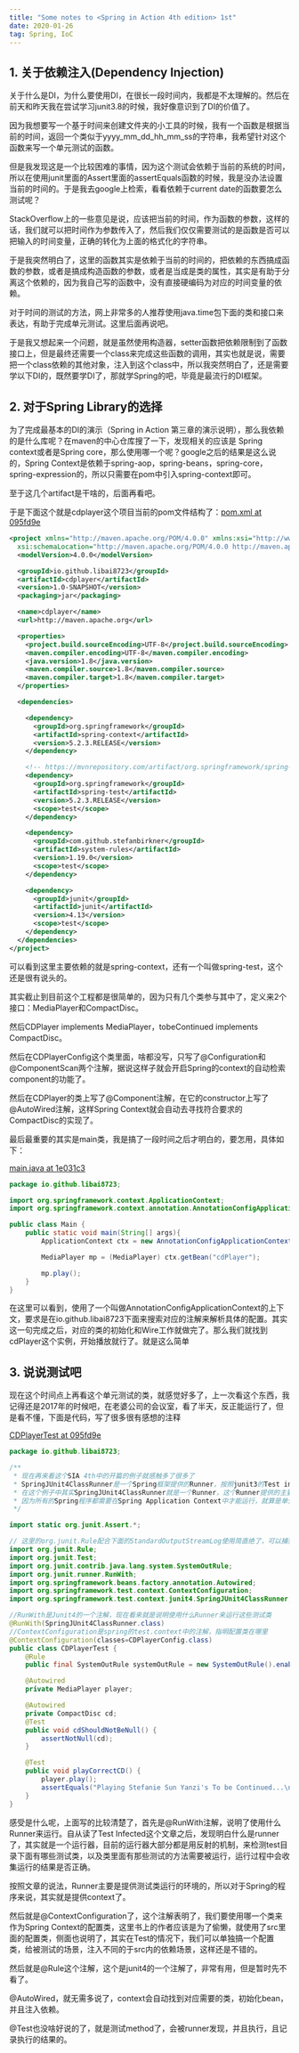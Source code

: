 ```yaml
---
title: "Some notes to <Spring in Action 4th edition> 1st" 
date: 2020-01-26
tag: Spring, IoC
---
```


## 1. 关于依赖注入(Dependency Injection)

关于什么是DI，为什么要使用DI，在很长一段时间内，我都是不太理解的。然后在前天和昨天我在尝试学习junit3.8的时候，我好像意识到了DI的价值了。

因为我想要写一个基于时间来创建文件夹的小工具的时候，我有一个函数是根据当前的时间，返回一个类似于yyyy_mm_dd_hh_mm_ss的字符串，我希望针对这个函数来写一个单元测试的函数。

但是我发现这是一个比较困难的事情，因为这个测试会依赖于当前的系统的时间，所以在使用junit里面的Assert里面的assertEquals函数的时候，我是没办法设置当前的时间的。于是我去google上检索，看看依赖于current date的函数要怎么测试呢？

StackOverflow上的一些意见是说，应该把当前的时间，作为函数的参数，这样的话，我们就可以把时间作为参数传入了，然后我们仅仅需要测试的是函数是否可以把输入的时间变量，正确的转化为上面的格式化的字符串。

于是我突然明白了，这里的函数其实是依赖于当前的时间的，把依赖的东西搞成函数的参数，或者是搞成构造函数的参数，或者是当成是类的属性，其实是有助于分离这个依赖的，因为我自己写的函数中，没有直接硬编码为对应的时间变量的依赖。

对于时间的测试的方法，网上非常多的人推荐使用java.time包下面的类和接口来表达，有助于完成单元测试。这里后面再说吧。

于是我又想起来一个问题，就是虽然使用构造器，setter函数把依赖限制到了函数接口上，但是最终还需要一个class来完成这些函数的调用，其实也就是说，需要把一个class依赖的其他对象，注入到这个class中，所以我突然明白了，还是需要学以下DI的，既然要学DI了，那就学Spring的吧，毕竟是最流行的DI框架。

## 2. 对于Spring Library的选择

为了完成最基本的DI的演示（Spring in Action 第三章的演示说明），那么我依赖的是什么库呢？在maven的中心仓库搜了一下，发现相关的应该是 Spring context或者是Spring core，那么使用哪一个呢？google之后的结果是这么说的，Spring Context是依赖于spring-aop，spring-beans，spring-core，spring-expression的，所以只需要在pom中引入spring-context即可。

至于这几个artifact是干啥的，后面再看吧。

于是下面这个就是cdplayer这个项目当前的pom文件结构了：[pom.xml at 095fd9e](https://github.com/libai8723/cdplayer/blob/095fd9eb2e5dce8b1911da6de5e9cf9075345c5b/pom.xml)

```xml
<project xmlns="http://maven.apache.org/POM/4.0.0" xmlns:xsi="http://www.w3.org/2001/XMLSchema-instance"
  xsi:schemaLocation="http://maven.apache.org/POM/4.0.0 http://maven.apache.org/xsd/maven-4.0.0.xsd">
  <modelVersion>4.0.0</modelVersion>

  <groupId>io.github.libai8723</groupId>
  <artifactId>cdplayer</artifactId>
  <version>1.0-SNAPSHOT</version>
  <packaging>jar</packaging>

  <name>cdplayer</name>
  <url>http://maven.apache.org</url>

  <properties>
    <project.build.sourceEncoding>UTF-8</project.build.sourceEncoding>
    <maven.compiler.encoding>UTF-8</maven.compiler.encoding>
    <java.version>1.8</java.version>
    <maven.compiler.source>1.8</maven.compiler.source>
    <maven.compiler.target>1.8</maven.compiler.target>
  </properties>

  <dependencies>

    <dependency>
      <groupId>org.springframework</groupId>
      <artifactId>spring-context</artifactId>
      <version>5.2.3.RELEASE</version>
    </dependency>

    <!-- https://mvnrepository.com/artifact/org.springframework/spring-test -->
    <dependency>
      <groupId>org.springframework</groupId>
      <artifactId>spring-test</artifactId>
      <version>5.2.3.RELEASE</version>
      <scope>test</scope>
    </dependency>

    <dependency>
      <groupId>com.github.stefanbirkner</groupId>
      <artifactId>system-rules</artifactId>
      <version>1.19.0</version>
      <scope>test</scope>
    </dependency>

    <dependency>
      <groupId>junit</groupId>
      <artifactId>junit</artifactId>
      <version>4.13</version>
      <scope>test</scope>
    </dependency>
  </dependencies>
</project>
```

可以看到这里主要依赖的就是spring-context，还有一个叫做spring-test，这个还是很有说头的。

其实截止到目前这个工程都是很简单的，因为只有几个类参与其中了，定义来2个接口：MediaPlayer和CompactDisc。

然后CDPlayer implements MediaPlayer，tobeContinued implements CompactDisc。

然后在CDPlayerConfig这个类里面，啥都没写，只写了@Configuration和@ComponentScan两个注解，据说这样子就会开启Spring的context的自动检索component的功能了。

然后在CDPlayer的类上写了@Component注解，在它的constructor上写了@AutoWired注解，这样Spring Context就会自动去寻找符合要求的CompactDisc的实现了。

最后最重要的其实是main类，我是搞了一段时间之后才明白的，要怎用，具体如下：

[main.java at 1e031c3](https://github.com/libai8723/cdplayer/blob/1e031c3e7f9c3de08e67cb1e7fd0328bc13b6816/src/main/java/io/github/libai8723/Main.java)

```java
package io.github.libai8723;

import org.springframework.context.ApplicationContext;
import org.springframework.context.annotation.AnnotationConfigApplicationContext;

public class Main {
    public static void main(String[] args){
        ApplicationContext ctx = new AnnotationConfigApplicationContext("io.github.libai8723");

        MediaPlayer mp = (MediaPlayer) ctx.getBean("cdPlayer");

        mp.play();
    }
}
```

在这里可以看到，使用了一个叫做AnnotationConfigApplicationContext的上下文，要求是在io.github.libai8723下面来搜索对应的注解来解析具体的配置。其实这一句完成之后，对应的类的初始化和Wire工作就做完了。那么我们就找到cdPlayer这个实例，开始播放就行了。就是这么简单

## 3. 说说测试吧

现在这个时间点上再看这个单元测试的类，就感觉好多了，上一次看这个东西，我记得还是2017年的时候吧，在老婆公司的会议室，看了半天，反正能运行了，但是看不懂，下面是代码，写了很多很有感想的注释

[CDPlayerTest at 095fd9e](https://github.com/libai8723/cdplayer/blob/1e031c3e7f9c3de08e67cb1e7fd0328bc13b6816/src/test/java/io/github/libai8723/CDPlayerTest.java)

```java
package io.github.libai8723;

/**
 * 现在再来看这个SIA 4th中的开篇的例子就感触多了很多了
 * SpringJUnit4ClassRunner是一个Spring框架提供的Runner，按照junit3的Test infected的文章来说，runner主要的作用是提供环境的
 * 在这个例子中其实SpringJUnit4ClassRunner就是一个Runner，这个Runner提供的主要作用就是创建一个Spring Application Context
 * 因为所有的Spring程序都需要在Spring Application Context中才能运行，就算是单元测试函数也是一样的
 */

import static org.junit.Assert.*;

// 这里的org.junit.Rule配合下面的StandardOutputStreamLog使用简直绝了，可以捕获向System.out中输出的东西，用作测试
import org.junit.Rule;
import org.junit.Test;
import org.junit.contrib.java.lang.system.SystemOutRule;
import org.junit.runner.RunWith;
import org.springframework.beans.factory.annotation.Autowired;
import org.springframework.test.context.ContextConfiguration;
import org.springframework.test.context.junit4.SpringJUnit4ClassRunner;

//RunWith是Junit4的一个注解，现在看来就是说明使用什么Runner来运行这些测试类
@RunWith(SpringJUnit4ClassRunner.class)
//ContextConfiguration是spring的test.context中的注解，指明配置类在哪里
@ContextConfiguration(classes=CDPlayerConfig.class)
public class CDPlayerTest {
    @Rule
    public final SystemOutRule systemOutRule = new SystemOutRule().enableLog();

    @Autowired
    private MediaPlayer player;

    @Autowired
    private CompactDisc cd;
    @Test
    public void cdShouldNotBeNull() {
        assertNotNull(cd);
    }

    @Test
    public void playCorrectCD() {
        player.play();
        assertEquals("Playing Stefanie Sun Yanzi's To be Continued...\n", systemOutRule.getLogWithNormalizedLineSeparator());
    }
}
```

感受是什么呢，上面写的比较清楚了，首先是@RunWith注解，说明了使用什么Runner来运行。自从读了Test Infected这个文章之后，发现明白什么是runner了，其实就是一个运行器，目前的运行器大部分都是用反射的机制，来检测test目录下面有哪些测试类，以及类里面有那些测试的方法需要被运行，运行过程中会收集运行的结果是否正确。

按照文章的说法，Runner主要是提供测试类运行的环境的，所以对于Spring的程序来说，其实就是提供context了。

然后就是@ContextConfiguration了，这个注解表明了，我们要使用哪一个类来作为Spring Context的配置类，这里书上的作者应该是为了偷懒，就使用了src里面的配置类，侧面也说明了，其实在Test的情况下，我们可以单独搞一个配置类，给被测试的场景，注入不同的于src内的依赖场景，这样还是不错的。

然后就是@Rule这个注解，这个是junit4的一个注解了，非常有用，但是暂时先不看了。

@AutoWired，就无需多说了，context会自动找到对应需要的类，初始化bean，并且注入依赖。

@Test也没啥好说的了，就是测试method了，会被runner发现，并且执行，且记录执行的结果的。
